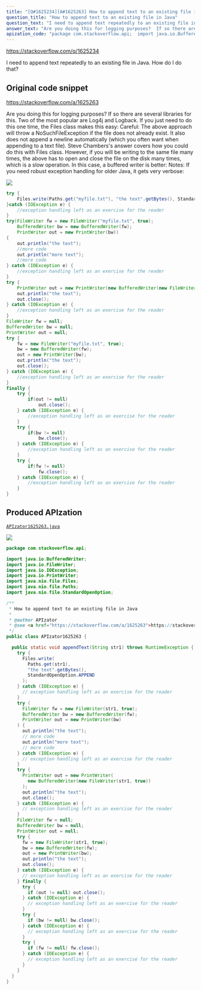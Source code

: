 ```yaml
---
title: "[Q#1625234][A#1625263] How to append text to an existing file in Java"
question_title: "How to append text to an existing file in Java"
question_text: "I need to append text repeatedly to an existing file in Java. How do I do that?"
answer_text: "Are you doing this for logging purposes?  If so there are several libraries for this. Two of the most popular are Log4j and Logback. If you just need to do this one time, the Files class makes this easy: Careful: The above approach will throw a NoSuchFileException if the file does not already exist. It also does not append a newline automatically (which you often want when appending to a text file). Steve Chambers's answer covers how you could do this with Files class. However, if you will be writing to the same file many times, the above has to open and close the file on the disk many times, which is a slow operation. In this case, a buffered writer is better: Notes: If you need robust exception handling for older Java, it gets very verbose:"
apization_code: "package com.stackoverflow.api;  import java.io.BufferedWriter; import java.io.FileWriter; import java.io.IOException; import java.io.PrintWriter; import java.nio.file.Files; import java.nio.file.Paths; import java.nio.file.StandardOpenOption;  /**  * How to append text to an existing file in Java  *  * @author APIzator  * @see <a href=\"https://stackoverflow.com/a/1625263\">https://stackoverflow.com/a/1625263</a>  */ public class APIzator1625263 {    public static void appendText(String str1) throws RuntimeException {     try {       Files.write(         Paths.get(str1),         \"the text\".getBytes(),         StandardOpenOption.APPEND       );     } catch (IOException e) {       // exception handling left as an exercise for the reader     }     try (       FileWriter fw = new FileWriter(str1, true);       BufferedWriter bw = new BufferedWriter(fw);       PrintWriter out = new PrintWriter(bw)     ) {       out.println(\"the text\");       // more code       out.println(\"more text\");       // more code     } catch (IOException e) {       // exception handling left as an exercise for the reader     }     try {       PrintWriter out = new PrintWriter(         new BufferedWriter(new FileWriter(str1, true))       );       out.println(\"the text\");       out.close();     } catch (IOException e) {       // exception handling left as an exercise for the reader     }     FileWriter fw = null;     BufferedWriter bw = null;     PrintWriter out = null;     try {       fw = new FileWriter(str1, true);       bw = new BufferedWriter(fw);       out = new PrintWriter(bw);       out.println(\"the text\");       out.close();     } catch (IOException e) {       // exception handling left as an exercise for the reader     } finally {       try {         if (out != null) out.close();       } catch (IOException e) {         // exception handling left as an exercise for the reader       }       try {         if (bw != null) bw.close();       } catch (IOException e) {         // exception handling left as an exercise for the reader       }       try {         if (fw != null) fw.close();       } catch (IOException e) {         // exception handling left as an exercise for the reader       }     }   } }"
---
```


https://stackoverflow.com/q/1625234

I need to append text repeatedly to an existing file in Java. How do I do that?



## Original code snippet

https://stackoverflow.com/a/1625263

Are you doing this for logging purposes?  If so there are several libraries for this. Two of the most popular are Log4j and Logback.
If you just need to do this one time, the Files class makes this easy:
Careful: The above approach will throw a NoSuchFileException if the file does not already exist. It also does not append a newline automatically (which you often want when appending to a text file). Steve Chambers&#x27;s answer covers how you could do this with Files class.
However, if you will be writing to the same file many times, the above has to open and close the file on the disk many times, which is a slow operation. In this case, a buffered writer is better:
Notes:
If you need robust exception handling for older Java, it gets very verbose:

<div class="code-logo"><img src="/stackoverflow.png" /></div>

```java
try {
    Files.write(Paths.get("myfile.txt"), "the text".getBytes(), StandardOpenOption.APPEND);
}catch (IOException e) {
    //exception handling left as an exercise for the reader
}
try(FileWriter fw = new FileWriter("myfile.txt", true);
    BufferedWriter bw = new BufferedWriter(fw);
    PrintWriter out = new PrintWriter(bw))
{
    out.println("the text");
    //more code
    out.println("more text");
    //more code
} catch (IOException e) {
    //exception handling left as an exercise for the reader
}
try {
    PrintWriter out = new PrintWriter(new BufferedWriter(new FileWriter("myfile.txt", true)));
    out.println("the text");
    out.close();
} catch (IOException e) {
    //exception handling left as an exercise for the reader
}
FileWriter fw = null;
BufferedWriter bw = null;
PrintWriter out = null;
try {
    fw = new FileWriter("myfile.txt", true);
    bw = new BufferedWriter(fw);
    out = new PrintWriter(bw);
    out.println("the text");
    out.close();
} catch (IOException e) {
    //exception handling left as an exercise for the reader
}
finally {
    try {
        if(out != null)
            out.close();
    } catch (IOException e) {
        //exception handling left as an exercise for the reader
    }
    try {
        if(bw != null)
            bw.close();
    } catch (IOException e) {
        //exception handling left as an exercise for the reader
    }
    try {
        if(fw != null)
            fw.close();
    } catch (IOException e) {
        //exception handling left as an exercise for the reader
    }
}
```

## Produced APIzation

[`APIzator1625263.java`](https://github.com/pasqualesalza/apization-temp-data/raw/master/search/APIzator1625263.java)

<div class="code-logo"><img src="/apizator.png" /></div>

```java
package com.stackoverflow.api;

import java.io.BufferedWriter;
import java.io.FileWriter;
import java.io.IOException;
import java.io.PrintWriter;
import java.nio.file.Files;
import java.nio.file.Paths;
import java.nio.file.StandardOpenOption;

/**
 * How to append text to an existing file in Java
 *
 * @author APIzator
 * @see <a href="https://stackoverflow.com/a/1625263">https://stackoverflow.com/a/1625263</a>
 */
public class APIzator1625263 {

  public static void appendText(String str1) throws RuntimeException {
    try {
      Files.write(
        Paths.get(str1),
        "the text".getBytes(),
        StandardOpenOption.APPEND
      );
    } catch (IOException e) {
      // exception handling left as an exercise for the reader
    }
    try (
      FileWriter fw = new FileWriter(str1, true);
      BufferedWriter bw = new BufferedWriter(fw);
      PrintWriter out = new PrintWriter(bw)
    ) {
      out.println("the text");
      // more code
      out.println("more text");
      // more code
    } catch (IOException e) {
      // exception handling left as an exercise for the reader
    }
    try {
      PrintWriter out = new PrintWriter(
        new BufferedWriter(new FileWriter(str1, true))
      );
      out.println("the text");
      out.close();
    } catch (IOException e) {
      // exception handling left as an exercise for the reader
    }
    FileWriter fw = null;
    BufferedWriter bw = null;
    PrintWriter out = null;
    try {
      fw = new FileWriter(str1, true);
      bw = new BufferedWriter(fw);
      out = new PrintWriter(bw);
      out.println("the text");
      out.close();
    } catch (IOException e) {
      // exception handling left as an exercise for the reader
    } finally {
      try {
        if (out != null) out.close();
      } catch (IOException e) {
        // exception handling left as an exercise for the reader
      }
      try {
        if (bw != null) bw.close();
      } catch (IOException e) {
        // exception handling left as an exercise for the reader
      }
      try {
        if (fw != null) fw.close();
      } catch (IOException e) {
        // exception handling left as an exercise for the reader
      }
    }
  }
}

```